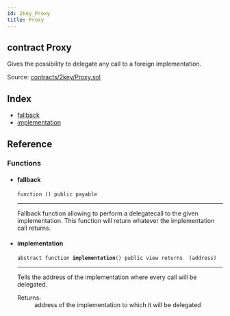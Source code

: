 ```yaml
---
id: 2key_Proxy
title: Proxy
---
```


<div class="contract-doc"><div class="contract"><h2 class="contract-header"><span class="contract-kind">contract</span> Proxy</h2><p class="description">Gives the possibility to delegate any call to a foreign implementation.</p><div class="source">Source: <a href="https://github.com/2keynet/web3-alpha/blob/v0.0.3/contracts/2key/Proxy.sol" target="_blank">contracts/2key/Proxy.sol</a></div></div><div class="index"><h2>Index</h2><ul><li><a href="2key_Proxy.html#">fallback</a></li><li><a href="2key_Proxy.html#implementation">implementation</a></li></ul></div><div class="reference"><h2>Reference</h2><div class="functions"><h3>Functions</h3><ul><li><div class="item function"><span id="fallback" class="anchor-marker"></span><h4 class="name">fallback</h4><div class="body"><code class="signature">function <strong></strong><span>() </span><span>public </span><span>payable </span></code><hr/><div class="description"><p>Fallback function allowing to perform a delegatecall to the given implementation. This function will return whatever the implementation call returns.</p></div></div></div></li><li><div class="item function"><span id="implementation" class="anchor-marker"></span><h4 class="name">implementation</h4><div class="body"><code class="signature"><span>abstract </span>function <strong>implementation</strong><span>() </span><span>public </span><span>view </span><span>returns  (address) </span></code><hr/><div class="description"><p>Tells the address of the implementation where every call will be delegated.</p></div><dl><dt><span class="label-return">Returns:</span></dt><dd>address of the implementation to which it will be delegated</dd></dl></div></div></li></ul></div></div></div>
